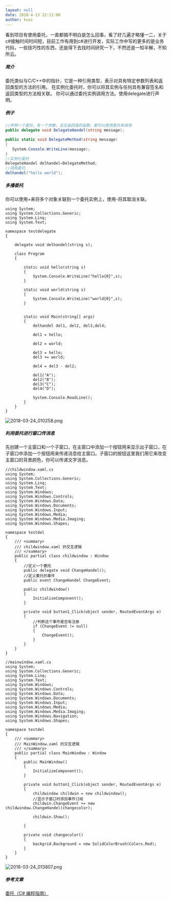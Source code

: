 ```yaml
---
layout: null
date: 2018-4-13 22:11:00
author: kuai
---
```


看到项目有使用委托，一直都搞不明白是怎么回事，看了好几遍才略懂一二，关于c#接触时间时间短，目前工作有用到c#进行开发，实际工作中写的更多的是业务代码，一些技巧性的东西，还是得下去找时间研究一下，不然还是一知半解，不知所云。

##### 简介
委托类似与C/C++中的指针，它是一种引用类型，表示对具有特定参数列表和返回类型的方法的引用。 在实例化委托时，你可以将其实例与任何具有兼容签名和返回类型的方法相关联。 你可以通过委托实例调用方法。使用delegate进行声明。

##### 例子
```c#
//声明一个委托，有一个参数，且无返回值的函数，都可以使用委托来调用
public delegate void DelegateHandel(string message);

public static void DelegateMethod(string message)
{
   System.Console.WriteLine(message);
}
//实例化委托
DelegateHandel delhandel=DelegateMethod;
//调用委托
delhandel("hello world");
```
##### 多播委托
你可以使用+来将多个对象关联到一个委托实例上，使用-将其取消关联。
```
using System;
using System.Collections.Generic;
using System.Linq;
using System.Text;

namespace testdelegate
{

    delegate void delhandel(string s);

    class Program
    {

        static void hello(string s) 
        {
            System.Console.WriteLine("hello{0}",s);
        }

        static void world(string s)
        {
            System.Console.WriteLine("world{0}",s);
        }


        static void Main(string[] args)
        {
            delhandel del1, del2, del3,del4;

            del1 = hello;

            del2 = world;

            del3 = hello;
            del3 += world;

            del4 = del3 - del2;

            del1("A");
            del2("B");
            del3("C");
            del4("D");

            System.Console.ReadLine();
        }
    }
}

```
![2018-03-24_010258.png](https://upload-images.jianshu.io/upload_images/3956112-c8a64e4a5a4ac82f.png?imageMogr2/auto-orient/strip%7CimageView2/2/w/1240)

##### 利用委托进行窗口传消息
先创建一个主窗口和一个子窗口，在主窗口中添加一个按钮用来显示出子窗口，在子窗口中添加一个按钮用来传递消息给主窗口。子窗口的按钮这里我们用它来改变主窗口的背景颜色，你可以传递文字消息。
```
//childwindow.xaml.cs
using System;
using System.Collections.Generic;
using System.Linq;
using System.Text;
using System.Windows;
using System.Windows.Controls;
using System.Windows.Data;
using System.Windows.Documents;
using System.Windows.Input;
using System.Windows.Media;
using System.Windows.Media.Imaging;
using System.Windows.Shapes;

namespace testdel
{
    /// <summary>
    /// childwindow.xaml 的交互逻辑
    /// </summary>
    public partial class childwindow : Window
    {
        //定义一个委托
        public delegate void ChangeHandel();
        //定义委托的事件
        public event ChangeHandel ChangeEvent; 

        public childwindow()
        {
            InitializeComponent();
        }

        private void button1_Click(object sender, RoutedEventArgs e)
        {
            //判断这个事件是否有注册
            if (ChangeEvent != null) 
            {
                ChangeEvent();
            }
        }
    }
}

```
```
//mainwindow.xaml.cs
using System;
using System.Collections.Generic;
using System.Linq;
using System.Text;
using System.Windows;
using System.Windows.Controls;
using System.Windows.Data;
using System.Windows.Documents;
using System.Windows.Input;
using System.Windows.Media;
using System.Windows.Media.Imaging;
using System.Windows.Navigation;
using System.Windows.Shapes;

namespace testdel
{
    /// <summary>
    /// MainWindow.xaml 的交互逻辑
    /// </summary>
    public partial class MainWindow : Window
    {
        public MainWindow()
        {
            InitializeComponent();
        }

        private void button1_Click(object sender, RoutedEventArgs e)
        {
            childwindow childwin = new childwindow();
            //显示子窗口时添加事件订阅
            childwin.ChangeEvent += new childwindow.ChangeHandel(changecolor);

            childwin.Show();

        }

        private void changecolor()
        {
            backgrid.Background = new SolidColorBrush(Colors.Red);
        }
    }
}

```
![2018-03-24_013807.png](https://upload-images.jianshu.io/upload_images/3956112-92cf5f8f0006ef46.png?imageMogr2/auto-orient/strip%7CimageView2/2/w/1240)

##### 参考文章
[委托（C# 编程指南）](https://docs.microsoft.com/zh-cn/dotnet/csharp/programming-guide/delegates/)
